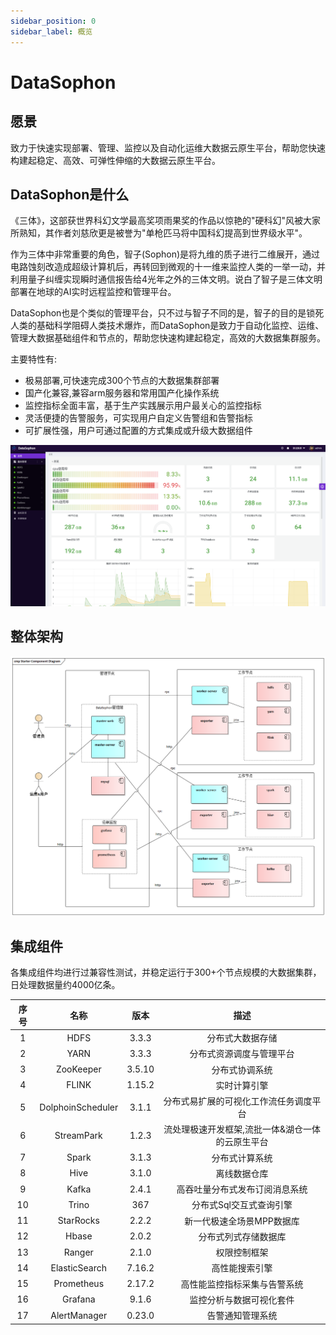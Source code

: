 ```yaml
---
sidebar_position: 0
sidebar_label: 概览
---
```

# DataSophon

## 愿景
致力于快速实现部署、管理、监控以及自动化运维大数据云原生平台，帮助您快速构建起稳定、高效、可弹性伸缩的大数据云原生平台。

## DataSophon是什么
《三体》，这部获世界科幻文学最高奖项雨果奖的作品以惊艳的"硬科幻"风被大家所熟知，其作者刘慈欣更是被誉为"单枪匹马将中国科幻提高到世界级水平"。

作为三体中非常重要的角色，智子(Sophon)是将九维的质子进行二维展开，通过电路蚀刻改造成超级计算机后，再转回到微观的十一维来监控人类的一举一动，并利用量子纠缠实现瞬时通信报告给4光年之外的三体文明。说白了智子是三体文明部署在地球的AI实时远程监控和管理平台。

DataSophon也是个类似的管理平台，只不过与智子不同的是，智子的目的是锁死人类的基础科学阻碍人类技术爆炸，而DataSophon是致力于自动化监控、运维、管理大数据基础组件和节点的，帮助您快速构建起稳定，高效的大数据集群服务。

主要特性有:

* 极易部署,可快速完成300个节点的大数据集群部署
* 国产化兼容,兼容arm服务器和常用国产化操作系统
* 监控指标全面丰富，基于生产实践展示用户最关心的监控指标
* 灵活便捷的告警服务，可实现用户自定义告警组和告警指标
* 可扩展性强，用户可通过配置的方式集成或升级大数据组件

![image-20221108214631743](./image-20221108214631743.png)

## 整体架构

![img](./archive.png)

## 集成组件

各集成组件均进行过兼容性测试，并稳定运行于300+个节点规模的大数据集群，日处理数据量约4000亿条。

| 序号 |       名称        |  版本  |                       描述                       |
| :--: | :---------------: | :----: | :----------------------------------------------: |
|  1   |       HDFS        | 3.3.3  |                 分布式大数据存储                 |
|  2   |       YARN        | 3.3.3  |             分布式资源调度与管理平台             |
|  3   |     ZooKeeper     | 3.5.10 |                  分布式协调系统                  |
|  4   |       FLINK       | 1.15.2 |                   实时计算引擎                   |
|  5   | DolphoinScheduler | 3.1.1  |      分布式易扩展的可视化工作流任务调度平台      |
|  6   |    StreamPark     | 1.2.3  | 流处理极速开发框架,流批一体&湖仓一体的云原生平台 |
|  7   |       Spark       | 3.1.3  |                  分布式计算系统                  |
|  8   |       Hive        | 3.1.0  |                   离线数据仓库                   |
|  9   |       Kafka       | 2.4.1  |          高吞吐量分布式发布订阅消息系统          |
|  10  |       Trino       |  367   |             分布式Sql交互式查询引擎              |
|  11  |     StarRocks     | 2.2.2  |            新一代极速全场景MPP数据库             |
|  12  |       Hbase       | 2.0.2  |               分布式列式存储数据库               |
|  13  |      Ranger       | 2.1.0  |                   权限控制框架                   |
|  14  |   ElasticSearch   | 7.16.2 |                  高性能搜索引擎                  |
|  15  |    Prometheus     | 2.17.2 |           高性能监控指标采集与告警系统           |
|  16  |      Grafana      | 9.1.6  |             监控分析与数据可视化套件             |
|  17  |   AlertManager    | 0.23.0 |                 告警通知管理系统                 |

